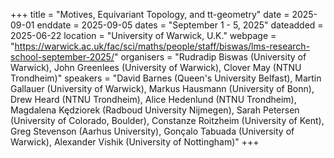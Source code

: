 +++
title = "Motives, Equivariant Topology, and tt-geometry"
date = 2025-09-01
enddate = 2025-09-05
dates = "September 1 - 5, 2025"
dateadded = 2025-06-22
location = "University of Warwick, U.K."
webpage = "https://warwick.ac.uk/fac/sci/maths/people/staff/biswas/lms-research-school-september-2025/"
organisers = "Rudradip Biswas (University of Warwick), John Greenlees (University of Warwick), Clover May (NTNU Trondheim)"
speakers = "David Barnes (Queen's University Belfast), Martin Gallauer (University of Warwick), Markus Hausmann (University of Bonn), Drew Heard (NTNU Trondheim), Alice Hedenlund (NTNU Trondheim), Magdalena Kędziorek (Radboud University Nijmegen), Sarah Petersen (University of Colorado, Boulder), Constanze Roitzheim (University of Kent), Greg Stevenson (Aarhus University), Gonçalo Tabuada (University of Warwick), Alexander Vishik (University of Nottingham)"
+++
